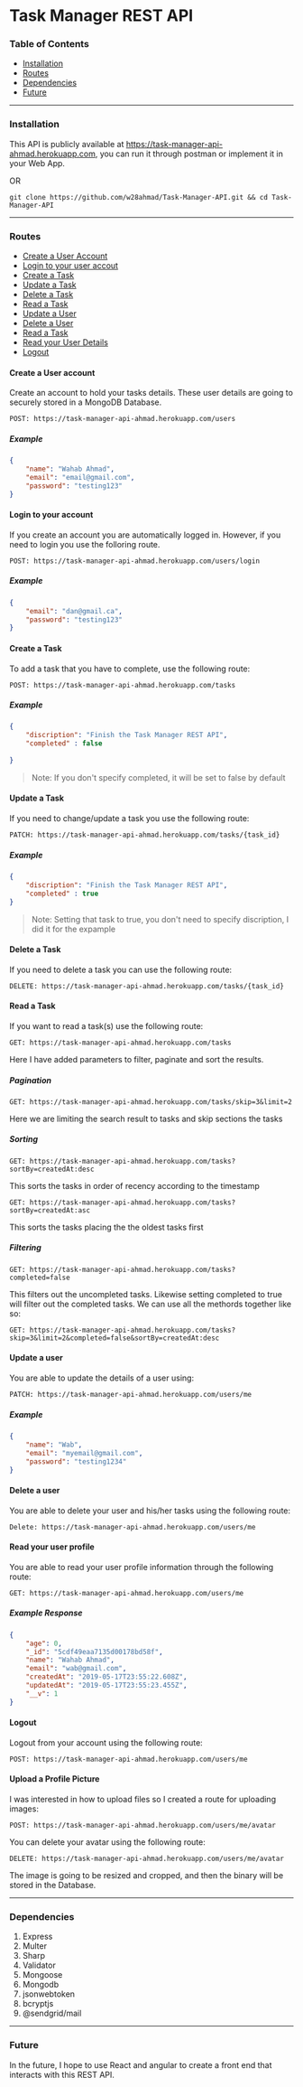 # Task Manager REST API

### Table of Contents
* [Installation](#installation)
* [Routes](#routes)
* [Dependencies](#dependencies)
* [Future](#future)

---
### Installation
This API is publicly available at https://task-manager-api-ahmad.herokuapp.com, you can run it through postman or implement it in your Web App.

OR

```console
git clone https://github.com/w28ahmad/Task-Manager-API.git && cd Task-Manager-API
```
---
### Routes
* [Create a User Account](#create-a-user-account)
* [Login to your user accout](#log-in-to-your-account)
* [Create a Task](#create-task)
* [Update a Task](#update-a-task)
* [Delete a Task](#delete-a-task)
* [Read a Task](#read-a-task)
* [Update a User](#update-a-user)
* [Delete a User](#delete-a-user)
* [Read a Task](#read-a-task)
* [Read your User Details](#read-your-user-profile)
* [Logout](#logout)

#### Create a User account
Create an account to hold your tasks details. These user details are going to securely stored in a MongoDB Database.
```
POST: https://task-manager-api-ahmad.herokuapp.com/users
```

##### Example
```json
{
	"name": "Wahab Ahmad",
	"email": "email@gmail.com",
	"password": "testing123"
}
```

#### Login to your account
If you create an account you are automatically logged in. However, if you need to login you use the folloring route.
```
POST: https://task-manager-api-ahmad.herokuapp.com/users/login
```

##### Example
```json
{
	"email": "dan@gmail.ca",
	"password": "testing123"
}
```
#### Create a Task
To add a task that you have to complete, use the following route:
```
POST: https://task-manager-api-ahmad.herokuapp.com/tasks
```

##### Example
```json
{
	"discription": "Finish the Task Manager REST API",
	"completed" : false
	
}
```
> Note: If you don't specify completed, it will be set to false by default


#### Update a Task
If you need to change/update a task you use the following route:
```
PATCH: https://task-manager-api-ahmad.herokuapp.com/tasks/{task_id}
```

##### Example
```json
{
	"discription": "Finish the Task Manager REST API",
	"completed" : true
}
```
> Note: Setting that task to true, you don't need to specify discription, I did it for the expample

#### Delete a Task
If you need to delete a task you can use the following route:
```
DELETE: https://task-manager-api-ahmad.herokuapp.com/tasks/{task_id}
```

#### Read a Task
If you want to read a task(s) use the following route:
```
GET: https://task-manager-api-ahmad.herokuapp.com/tasks
```
Here I have added parameters to filter, paginate and sort the results.
##### Pagination
```
GET: https://task-manager-api-ahmad.herokuapp.com/tasks/skip=3&limit=2
```
Here we are limiting the search result to tasks and skip sections the tasks

##### Sorting
```
GET: https://task-manager-api-ahmad.herokuapp.com/tasks?sortBy=createdAt:desc
```
This sorts the tasks in order of recency according to the timestamp
```
GET: https://task-manager-api-ahmad.herokuapp.com/tasks?sortBy=createdAt:asc
```
This sorts the tasks placing the the oldest tasks first
##### Filtering
```
GET: https://task-manager-api-ahmad.herokuapp.com/tasks?completed=false
```
This filters out the uncompleted tasks. Likewise setting completed to true will filter out the completed tasks. We can use all the methords together like so:
```
GET: https://task-manager-api-ahmad.herokuapp.com/tasks?skip=3&limit=2&completed=false&sortBy=createdAt:desc
```
#### Update a user
You are able to update the details of a user using:
```
PATCH: https://task-manager-api-ahmad.herokuapp.com/users/me
```

##### Example
```json
{
	"name": "Wab",
	"email": "myemail@gmail.com",
	"password": "testing1234"
}
```

#### Delete a user
You are able to delete your user and his/her tasks using the following route:
```
Delete: https://task-manager-api-ahmad.herokuapp.com/users/me
```
#### Read your user profile
You are able to read your user profile information through the following route:
```
GET: https://task-manager-api-ahmad.herokuapp.com/users/me
```

##### Example Response
```json
{
    "age": 0,
    "_id": "5cdf49eaa7135d00178bd58f",
    "name": "Wahab Ahmad",
    "email": "wab@gmail.com",
    "createdAt": "2019-05-17T23:55:22.608Z",
    "updatedAt": "2019-05-17T23:55:23.455Z",
    "__v": 1
}
```

#### Logout
Logout from your account using the following route:
```
POST: https://task-manager-api-ahmad.herokuapp.com/users/me
```

#### Upload a Profile Picture
I was interested in how to upload files so I created a route for uploading images:
```
POST: https://task-manager-api-ahmad.herokuapp.com/users/me/avatar
```

You can delete your avatar using the following route:
```
DELETE: https://task-manager-api-ahmad.herokuapp.com/users/me/avatar
```
The image is going to be resized and cropped, and then the binary will be stored in the Database. 

---

### Dependencies
1. Express
2. Multer
3. Sharp
4. Validator
5. Mongoose
6. Mongodb
7. jsonwebtoken
8. bcryptjs
9. @sendgrid/mail

---

### Future
In the future, I hope to use React and angular to create a front end that interacts with this REST API.

